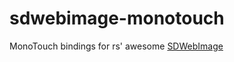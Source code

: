 sdwebimage-monotouch
====================

MonoTouch bindings for rs' awesome [SDWebImage](https://github.com/rs/SDWebImage/)
